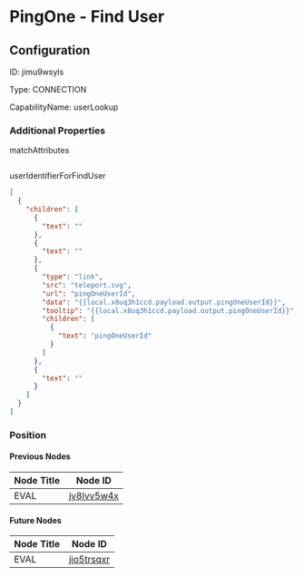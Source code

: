 # PingOne - Find User
## Configuration
ID:  jimu9wsyls

Type: CONNECTION 

CapabilityName: userLookup






### Additional Properties
matchAttributes
```
```


userIdentifierForFindUser
```json 
[
  {
    "children": [
      {
        "text": ""
      },
      {
        "text": ""
      },
      {
        "type": "link",
        "src": "teleport.svg",
        "url": "pingOneUserId",
        "data": "{{local.x8uq3h1ccd.payload.output.pingOneUserId}}",
        "tooltip": "{{local.x8uq3h1ccd.payload.output.pingOneUserId}}",
        "children": [
          {
            "text": "pingOneUserId"
          }
        ]
      },
      {
        "text": ""
      }
    ]
  }
]
```





### Position

#### Previous Nodes
| Node Title | Node ID |
| :------------- | ------------ |
| EVAL | [jv8lvv5w4x](./jv8lvv5w4x.md) | 
 
 #### Future Nodes
| Node Title | Node ID |
| :------------- | ------------ |
| EVAL |[jio5trsqxr](./jio5trsqxr.md) | 
